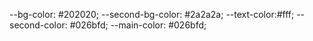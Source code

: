 --bg-color: #202020;
    --second-bg-color: #2a2a2a;
    --text-color:#fff;
    --second-color: #026bfd;
    --main-color: #026bfd;